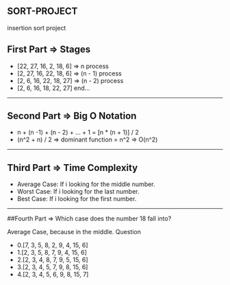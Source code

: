 ## SORT-PROJECT
insertion sort project

## First Part => Stages
- [22, 27, 16, 2, 18, 6] => n process 
- [2, 27, 16, 22, 18, 6] => (n - 1) process 
- [2, 6, 16, 22, 18, 27] => (n - 2) process 
- [2, 6, 16, 18, 22, 27] end... 

---
## Second Part => Big O Notation

- n + (n -1) + (n - 2) + ... + 1 = [n * (n + 1)] / 2
- (n^2 + n) / 2 => dominant function = n^2
=> O(n^2)
---
## Third Part => Time Complexity

- Average Case: If i looking for the middle number.
- Worst Case: If i looking for the last number.
- Best Case: If i looking for the first number.
---
##Fourth Part => Which case does the number 18 fall into?

Average Case, because in the middle.
Question
- 0.[7, 3, 5, 8, 2, 9, 4, 15, 6]
- 1.[2, 3, 5, 8, 7, 9, 4, 15, 6]
- 2.[2, 3, 4, 8, 7, 9, 5, 15, 6]
- 3.[2, 3, 4, 5, 7, 9, 8, 15, 6]
- 4.[2, 3, 4, 5, 6, 9, 8, 15, 7]

